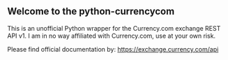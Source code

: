 ## Welcome to the python-currencycom

This is an unofficial Python wrapper for the Currency.com exchange REST API v1.
I am in no way affiliated with Currency.com, use at your own risk.

Please find official documentation by:
https://exchange.currency.com/api